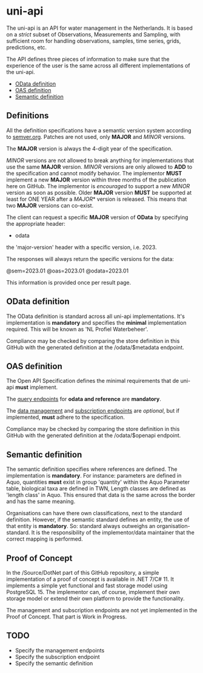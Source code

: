 # uni-api

The uni-api is an API for water management in the Netherlands. It is based on a *strict* subset of Observations, Measurements and Sampling, with sufficient room for handling observations, samples, time series, grids, predictions, etc.

The API defines three pieces of information to make sure that the experience of the user is the same across all different implementations of the uni-api.

- [OData definition](#odata-definition)
- [OAS definition](#oas-definition)
- [Semantic definition](#semantic-definition)

## Definitions

All the definition specifications have a semantic version system according to [semver.org](https://semver.org/).
Patches are not used, only **MAJOR** and *MINOR* versions.

The **MAJOR** version is always the 4-digit year of the specification.

*MINOR* versions are not allowed to break anything for implementations that use the same **MAJOR** version.
*MINOR* versions are only allowed to **ADD** to the specification and cannot modify behavior.
The implementor **MUST** implement a new **MAJOR** version within three months of the publication here on GitHub.
The implementor is *encouraged* to support a new *MINOR* version as soon as possible.
Older **MAJOR** version **MUST** be supported at least for ONE YEAR after a *MAJOR** version is released.
This means that two **MAJOR** versions can co-exist.

The client can request a specific **MAJOR** version of **OData** by specifying the appropriate header:

- odata

the 'major-version' header with a specific version, i.e. 2023.

The responses will always return the specific versions for the data:

@sem=2023.01
@oas=2023.01
@odata=2023.01

This information is provided once per result page.

## OData definition

The OData definition is standard across all uni-api implementations. It's implementation is **mandatory** and specifies the **minimal** implementation required.
This will be known as 'NL Profiel Waterbeheer'.

Compliance may be checked by comparing the store definition in this GitHub with the generated definition at the /odata/$metadata endpoint.

## OAS definition

The Open API Specification defines the minimal requirements that de uni-api **must** implement.

The [query endpoints](query.md) for **odata and reference** are **mandatory**.

The [data management](data-management.md) and [subscription endpoints](subscriptions.md) are *optional*, but if implemented, **must** adhere to the specification.

Compliance may be checked by comparing the store definition in this GitHub with the generated definition at the /odata/$openapi endpoint.

## Semantic definition

The semantic definition specifies where references are defined. The implementation is **mandatory**. For instance: parameters are defined in Aquo, quantities **must** exist in group 'quantity' within the Aquo Parameter table, biological taxa are defined in TWN, Length classes are defined as 'length class' in Aquo.
This ensured that data is the same across the border and has the same meaning.

Organisations can have there own classifications, next to the standard definition. However, if the semantic standard defines an entity, the use of that entity is **mandatory**. So: standard always outweighs an organisation-standard.
It is the responsibility of the implementor/data maintainer that the correct mapping is performed.

## Proof of Concept

In the /Source/DotNet part of this GitHub repository, a simple implementation of a proof of concept is available in .NET 7/C# 11.
It implements a simple yet functional and fast storage model using PostgreSQL 15. The implementor can, of course, implement their own storage model or extend their own platform to provide the functionality.

The management and subscription endpoints are not yet implemented in the Proof of Concept. That part is Work in Progress.

## TODO

- Specify the management endpoints
- Specify the subscription endpoint
- Specify the semantic definition
